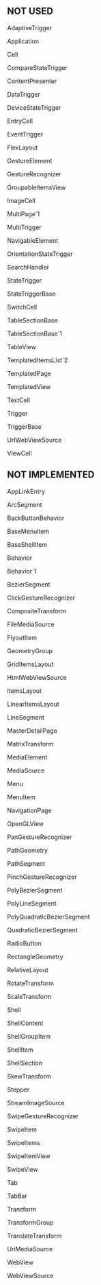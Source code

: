 ## NOT USED

AdaptiveTrigger

Application

Cell

CompareStateTrigger

ContentPresenter

DataTrigger

DeviceStateTrigger

EntryCell

EventTrigger

FlexLayout

GestureElement

GestureRecognizer

GroupableItemsView

ImageCell

MultiPage`1

MultiTrigger

NavigableElement

OrientationStateTrigger

SearchHandler

StateTrigger

StateTriggerBase

SwitchCell

TableSectionBase

TableSectionBase`1

TableView

TemplatedItemsList`2

TemplatedPage

TemplatedView

TextCell

Trigger

TriggerBase

UrlWebViewSource

ViewCell

## NOT IMPLEMENTED

AppLinkEntry

ArcSegment

BackButtonBehavior

BaseMenuItem

BaseShellItem

Behavior

Behavior`1

BezierSegment

ClickGestureRecognizer

CompositeTransform

FileMediaSource

FlyoutItem

GeometryGroup

GridItemsLayout

HtmlWebViewSource

ItemsLayout

LinearItemsLayout

LineSegment

MasterDetailPage

MatrixTransform

MediaElement

MediaSource

Menu

MenuItem

NavigationPage

OpenGLView

PanGestureRecognizer

PathGeometry

PathSegment

PinchGestureRecognizer

PolyBezierSegment

PolyLineSegment

PolyQuadraticBezierSegment

QuadraticBezierSegment

RadioButton

RectangleGeometry

RelativeLayout

RotateTransform

ScaleTransform

Shell

ShellContent

ShellGroupItem

ShellItem

ShellSection

SkewTransform

Stepper

StreamImageSource

SwipeGestureRecognizer

SwipeItem

SwipeItems

SwipeItemView

SwipeView

Tab

TabBar

Transform

TransformGroup

TranslateTransform

UriMediaSource

WebView

WebViewSource

